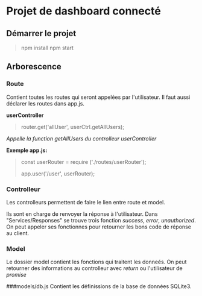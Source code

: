 # Projet de dashboard connecté

## Démarrer le projet
> npm install
> npm start

## Arborescence 
### Route
Contient toutes les routes qui seront appelées par l'utilisateur. Il faut aussi déclarer les routes dans app.js. 

**userController**
> router.get('allUser', userCtrl.getAllUsers);

*Appelle la function getAllUsers du controlleur userController*


**Exemple app.js:**
> const userRouter = require ('./routes/userRouter');
>
> app.user('/user', userRouter);

### Controlleur
Les controlleurs permettent de faire le lien entre route et model.

Ils sont en charge de renvoyer la réponse à l'utilisateur. Dans "Services/Responses" se trouve trois fonction *success*, *error*, *unauthorized*. On peut appeler ses fonctionnes pour retourner les bons code de réponse au client.

### Model
Le dossier model contient les fonctions qui traitent les donneés. On peut retourner des informations au controlleur avec *return* ou l'utilisateur de *promise*

###models/db.js
Contient les définissions de la base de données SQLite3. 
